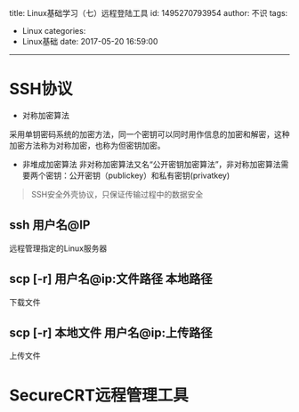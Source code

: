 title: Linux基础学习（七）远程登陆工具
id: 1495270793954
author: 不识
tags:
  - Linux
categories:
  - Linux基础
date: 2017-05-20 16:59:00
---
# SSH协议

- 对称加密算法 

采用单钥密码系统的加密方法，同一个密钥可以同时用作信息的加密和解密，这种加密方法称为对称加密，也称为但密钥加密。

- 非堆成加密算法
非对称加密算法又名“公开密钥加密算法”，非对称加密算法需要两个密钥：公开密钥（publickey）和私有密钥(privatkey)

>SSH安全外壳协议，只保证传输过程中的数据安全

## ssh 用户名@IP
远程管理指定的Linux服务器

## scp [-r] 用户名@ip:文件路径 本地路径
下载文件

## scp [-r] 本地文件 用户名@ip:上传路径
上传文件


# SecureCRT远程管理工具
